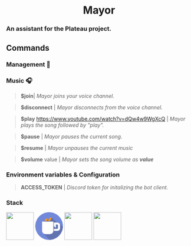 <h1 align="center">Mayor</h1>

### An assistant for the Plateau project.</center>

## Commands

### Management 💼


### Music 🎧 

> **$join**| *Mayor joins your voice channel.*

> **$disconnect** | *Mayor disconnects from the voice channel.*

> **$play** https://www.youtube.com/watch?v=dQw4w9WgXcQ | *Mayor plays the song followed by "play".*

> **$pause** | *Mayor pauses the current song.*

> **$resume** | *Mayor unpauses the current music*

> **$volume** value | *Mayor sets the song volume as **value***

### Environment variables & Configuration

> **ACCESS_TOKEN** | *Discord token for initalizing the bot client.*

### Stack

<p align="left">
<img width="75" height="75" src="https://cdn.jsdelivr.net/gh/devicons/devicon/icons/java/java-original-wordmark.svg" />
<img width="75" height="75" src="https://raw.githubusercontent.com/Discord4J/discord4j-web/master/public/logo.svg?sanitize=true" />
<img width="75" height="75" src="https://cdn.jsdelivr.net/gh/devicons/devicon/icons/docker/docker-original-wordmark.svg" />
<img width="75" height="75" src="https://img.icons8.com/ios/344/maven-ios.png" />
</p>
